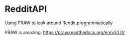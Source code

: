 # RedditAPI
Using PRAW to look around Reddit programmatically

PRAW is amazing: https://praw.readthedocs.org/en/v3.1.0/
